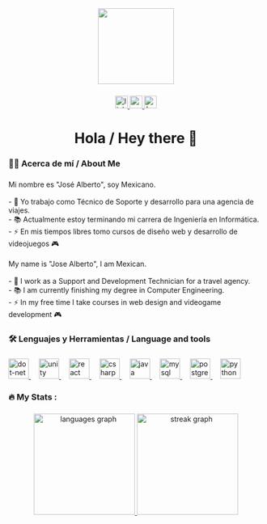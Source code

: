<div align="center">
  <img height="150" src="https://camo.githubusercontent.com/62da68eb62b1e5f175f7d1f0191dd89a653d7908feb22d37d4a0ab07365d6791/68747470733a2f2f6d656469612e67697068792e636f6d2f6d656469612f4d3967624264396e6244724f5475314d71782f67697068792e676966"  />
</div>

###

  <div align="center">
    <a href="https://www.linkedin.com/in/jose-alberto-mendoza" target="_blank">
      <img src="https://img.shields.io/static/v1?message=LinkedIn&logo=linkedin&label=&color=0077B5&logoColor=white&labelColor=&style=for-the-badge" height="25" alt="linkedin logo" />
  </a>
  <a href="mailto:jmendozachavez55@gmail.com" target="_blank">
    <img src="https://img.shields.io/static/v1?message=Gmail&logo=gmail&label=&color=D14836&logoColor=white&labelColor=&style=for-the-badge" height="25" alt="gmail logo"  />
  </a>
  <a href="https://www.behance.net/jose-alberto" target="_blank">
    <img src="https://img.shields.io/static/v1?message=Behance&logo=behance&label=&color=1769ff&logoColor=white&labelColor=&style=for-the-badge" height="25" alt="behance logo"  />
  </a>
</div>

###

<h1 align="center">Hola / Hey there 👋</h1>

###

<h3 align="left">👩‍💻 Acerca de mí / About Me</h3>

###

<p align="left">Mi nombre es "José Alberto", soy Mexicano.<br><br>- 🔭 Yo trabajo como Técnico de Soporte y desarrollo para una agencia de viajes.<br>- 📚 Actualmente estoy terminando mi carrera de Ingeniería en Informática.<br>- ⚡ En mis tiempos libres tomo cursos de diseño web y desarrollo de videojuegos 🎮<br><br>My name is "Jose Alberto", I am Mexican.<br><br>- 🔭 I work as a Support and Development Technician for a travel agency.<br>- 📚 I am currently finishing my degree in Computer Engineering.<br>- ⚡ In my free time I take courses in web design and videogame development 🎮</p>

###

<h3 align="left">🛠 Lenguajes y Herramientas / Language and tools</h3>

###

<div align="left">
  <a href="#">
    <img src="https://cdn.jsdelivr.net/gh/devicons/devicon/icons/dot-net/dot-net-plain-wordmark.svg" height="40" alt="dot-net logo" style="pointer-events: none;" />
  </a>
  <img width="12" />
  <a href="#">
    <img src="https://www.svgrepo.com/show/374072/shaderlab.svg" height="40" alt="unity logo" style="pointer-events: none;" />
  </a>
  <img width="12" />
  <a href="#">
    <img src="https://cdn.jsdelivr.net/gh/devicons/devicon/icons/react/react-original.svg" height="40" alt="react logo" style="pointer-events: none;" />
  </a>
  <img width="12" />
  <a href="#">
    <img src="https://cdn.jsdelivr.net/gh/devicons/devicon/icons/csharp/csharp-original.svg" height="40" alt="csharp logo" style="pointer-events: none;" />
  </a>
  <img width="12" />
  <a href="#">
    <img src="https://cdn.jsdelivr.net/gh/devicons/devicon/icons/java/java-original.svg" height="40" alt="java logo" style="pointer-events: none;" />
  </a>
  <img width="12" />
  <a href="#">
    <img src="https://cdn.jsdelivr.net/gh/devicons/devicon/icons/mysql/mysql-original.svg" height="40" alt="mysql logo" style="pointer-events: none;" />
  </a>
  <img width="12" />
  <a href="#">
    <img src="https://cdn.jsdelivr.net/gh/devicons/devicon/icons/postgresql/postgresql-original.svg" height="40" alt="postgresql logo" style="pointer-events: none;" />
  </a>
  <img width="12" />
  <a href="#">
    <img src="https://cdn.jsdelivr.net/gh/devicons/devicon/icons/python/python-original.svg" height="40" alt="python logo" style="pointer-events: none;" />
  </a>
</div>

###

<h3 align="left">🔥   My Stats :</h3>

###

<div align="center">
  <a href="#">
  <img src="https://github-readme-stats.vercel.app/api/top-langs?username=Jalbert55&locale=es&hide_title=false&layout=compact&card_width=320&langs_count=5&theme=dracula&hide_border=false&order=2" height="200" alt="languages graph"  />
  </a>
  <a href="#">
  <img src="https://streak-stats.demolab.com?user=Jalbert55&locale=es&mode=daily&theme=dark&hide_border=false&border_radius=5&order=3" height="200" alt="streak graph"  />
  </a>
</div>
